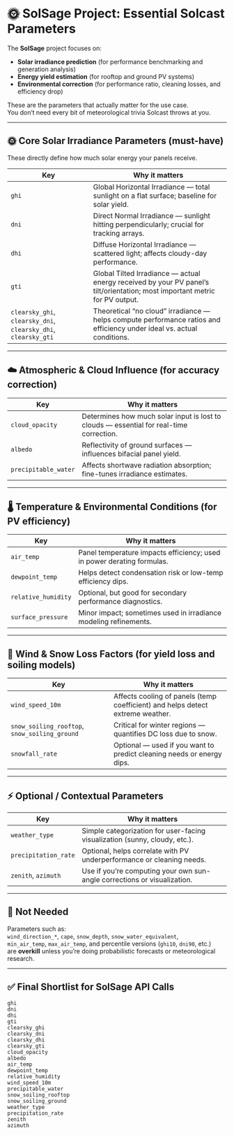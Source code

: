 # 🌞 SolSage Project: Essential Solcast Parameters

The **SolSage** project focuses on:

- **Solar irradiance prediction** (for performance benchmarking and generation analysis)  
- **Energy yield estimation** (for rooftop and ground PV systems)  
- **Environmental correction** (for performance ratio, cleaning losses, and efficiency drop)

These are the parameters that actually matter for the use case.  
You don’t need every bit of meteorological trivia Solcast throws at you.

---

## 🌞 Core Solar Irradiance Parameters (must-have)

These directly define how much solar energy your panels receive.

| **Key** | **Why it matters** |
|----------|--------------------|
| `ghi` | Global Horizontal Irradiance — total sunlight on a flat surface; baseline for solar yield. |
| `dni` | Direct Normal Irradiance — sunlight hitting perpendicularly; crucial for tracking arrays. |
| `dhi` | Diffuse Horizontal Irradiance — scattered light; affects cloudy-day performance. |
| `gti` | Global Tilted Irradiance — actual energy received by your PV panel’s tilt/orientation; most important metric for PV output. |
| `clearsky_ghi`, `clearsky_dni`, `clearsky_dhi`, `clearsky_gti` | Theoretical “no cloud” irradiance — helps compute performance ratios and efficiency under ideal vs. actual conditions. |

---

## ☁️ Atmospheric & Cloud Influence (for accuracy correction)

| **Key** | **Why it matters** |
|----------|--------------------|
| `cloud_opacity` | Determines how much solar input is lost to clouds — essential for real-time correction. |
| `albedo` | Reflectivity of ground surfaces — influences bifacial panel yield. |
| `precipitable_water` | Affects shortwave radiation absorption; fine-tunes irradiance estimates. |

---

## 🌡️ Temperature & Environmental Conditions (for PV efficiency)

| **Key** | **Why it matters** |
|----------|--------------------|
| `air_temp` | Panel temperature impacts efficiency; used in power derating formulas. |
| `dewpoint_temp` | Helps detect condensation risk or low-temp efficiency dips. |
| `relative_humidity` | Optional, but good for secondary performance diagnostics. |
| `surface_pressure` | Minor impact; sometimes used in irradiance modeling refinements. |

---

## 💨 Wind & Snow Loss Factors (for yield loss and soiling models)

| **Key** | **Why it matters** |
|----------|--------------------|
| `wind_speed_10m` | Affects cooling of panels (temp coefficient) and helps detect extreme weather. |
| `snow_soiling_rooftop`, `snow_soiling_ground` | Critical for winter regions — quantifies DC loss due to snow. |
| `snowfall_rate` | Optional — used if you want to predict cleaning needs or energy dips. |

---

## ⚡ Optional / Contextual Parameters

| **Key** | **Why it matters** |
|----------|--------------------|
| `weather_type` | Simple categorization for user-facing visualization (sunny, cloudy, etc.). |
| `precipitation_rate` | Optional, helps correlate with PV underperformance or cleaning needs. |
| `zenith`, `azimuth` | Use if you’re computing your own sun-angle corrections or visualization. |

---

## 🚫 Not Needed

Parameters such as:  
`wind_direction_*`, `cape`, `snow_depth`, `snow_water_equivalent`,  
`min_air_temp`, `max_air_temp`, and percentile versions (`ghi10`, `dni90`, etc.)  
are **overkill** unless you’re doing probabilistic forecasts or meteorological research.

---

## ✅ Final Shortlist for SolSage API Calls

```text
ghi
dni
dhi
gti
clearsky_ghi
clearsky_dni
clearsky_dhi
clearsky_gti
cloud_opacity
albedo
air_temp
dewpoint_temp
relative_humidity
wind_speed_10m
precipitable_water
snow_soiling_rooftop
snow_soiling_ground
weather_type
precipitation_rate
zenith
azimuth
